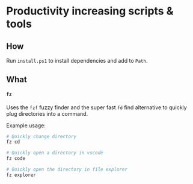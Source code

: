 # Productivity increasing scripts & tools

## How

Run `install.ps1` to install dependencies and add to `Path`.

## What

#### `fz`

Uses the `fzf` fuzzy finder and the super fast `fd` find alternative to quickly plug directories into a command.

Example usage:

```sh
# Quickly change directory
fz cd

# Quickly open a directory in vscode
fz code

# Quickly open the directory in file explorer
fz explorer
```
